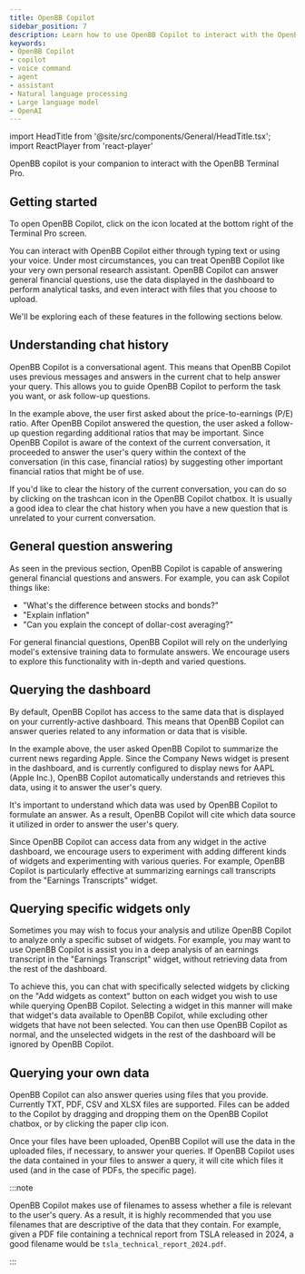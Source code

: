 ```yaml
---
title: OpenBB Copilot
sidebar_position: 7
description: Learn how to use OpenBB Copilot to interact with the OpenBB Terminal Pro
keywords:
- OpenBB Copilot
- copilot
- voice command
- agent
- assistant
- Natural language processing
- Large language model
- OpenAI
---
```


import HeadTitle from '@site/src/components/General/HeadTitle.tsx';
import ReactPlayer from 'react-player'


<HeadTitle title="Copilot | OpenBB Terminal Pro Docs" />

OpenBB copilot is your companion to interact with the OpenBB Terminal Pro.

## Getting started

<ReactPlayer width="50%" height="50%" playing loop muted='true' volume='0' url='https://github.com/OpenBB-finance/OpenBBTerminal/assets/14093308/6466c3e3-111b-4246-ae9b-b6403712c862' />

To open OpenBB Copilot, click on the icon located at the bottom right of the
Terminal Pro screen.

You can interact with OpenBB Copilot either through typing text or using your
voice.  Under most circumstances, you can treat OpenBB Copilot like your very
own personal research assistant. OpenBB Copilot can answer general financial
questions, use the data displayed in the dashboard to perform analytical tasks,
and even interact with files that you choose to upload.

We'll be exploring each of these features in the following sections below.

## Understanding chat history

<ReactPlayer width="50%" height="100%" playing loop muted='true' volume='0' url='https://github.com/OpenBB-finance/OpenBBTerminal/assets/14093308/312510fb-fb17-474c-8698-a2960134e285' />

OpenBB Copilot is a conversational agent. This means that OpenBB Copilot uses
previous messages and answers in the current chat to help answer your query.
This allows you to guide OpenBB Copilot to perform the task you want, or ask
follow-up questions.

In the example above, the user first asked about the price-to-earnings (P/E)
ratio. After OpenBB Copilot answered the question, the user asked a
follow-up question regarding additional ratios that may be important. Since
OpenBB Copilot is aware of the context of the current conversation, it
proceeded to answer the user's query within the context of the conversation
(in this case, financial ratios) by suggesting other important financial ratios that might be
of use.

If you'd like to clear the history of the current conversation, you can do so by
clicking on the trashcan icon in the OpenBB Copilot chatbox. It is usually a good
idea to clear the chat history when you have a new question that is unrelated to
your current conversation.

<ReactPlayer width="50%" height="100%" playing loop muted='true' volume='0' url='https://github.com/OpenBB-finance/OpenBBTerminal/assets/14093308/dd67030e-bfd4-4e8c-b9f4-e67d3dbd2249' />


## General question answering
As seen in the previous section, OpenBB Copilot is capable of answering general
financial questions and answers.  For example, you can ask Copilot things like:

- "What's the difference between stocks and bonds?"
- "Explain inflation"
- "Can you explain the concept of dollar-cost averaging?"

For general financial questions, OpenBB Copilot will rely on the underlying
model's extensive training data to formulate answers. We encourage users to
explore this functionality with in-depth and varied questions.

## Querying the dashboard

<ReactPlayer width="70%" height="100%" playing loop muted='true' volume='0' url='https://github.com/OpenBB-finance/OpenBBTerminal/assets/14093308/0c502fa9-dae3-45f1-996d-2b9940161c24' />

By default, OpenBB Copilot has access to the same data that is displayed on your
currently-active dashboard. This means that OpenBB Copilot can answer queries
related to any information or data that is visible.

In the example above, the user asked OpenBB Copilot to summarize the current
news regarding Apple. Since the Company News widget is present in the
dashboard, and is currently configured to display news for AAPL (Apple Inc.),
OpenBB Copilot automatically understands and retrieves this data, using it to
answer the user's query.

It's important to understand which data was used by OpenBB Copilot to formulate
an answer. As a result, OpenBB Copilot will cite which data source it utilized
in order to answer the user's query.

<ReactPlayer width="50%" height="100%" playing loop muted='true' volume='0' url='https://github.com/OpenBB-finance/OpenBBTerminal/assets/14093308/2156f1cb-f49e-4481-8131-41fcd6b91672' />

Since OpenBB Copilot can access data from any widget in the active dashboard, we
encourage users to experiment with adding different kinds of widgets and
experimenting with various queries. For example, OpenBB Copilot is particularly
effective at summarizing earnings call transcripts from the "Earnings
Transcripts" widget.

## Querying specific widgets only

<ReactPlayer width="70%" height="100%" playing loop muted='true' volume='0' url='https://github.com/OpenBB-finance/OpenBBTerminal/assets/14093308/1335e310-cd65-4917-bc34-1de8b3e5f7fc' />


Sometimes you may wish to focus your analysis and utilize OpenBB Copilot to analyze only
 a specific subset of widgets. For example, you may want to use OpenBB Copilot
 is assist you in a deep analysis of an earnings transcript in the "Earnings
 Transcript" widget, without retrieving data from the rest of the dashboard.
 
 To achieve this, you can chat with specifically selected widgets by clicking on
 the "Add widgets as context" button on each widget you wish to use while
 querying OpenBB Copilot. Selecting a widget in this manner will make that
 widget's data available to OpenBB Copilot, while excluding other widgets that
 have not been selected. You can then use OpenBB Copilot as normal, and the
 unselected widgets in the rest of the dashboard will be ignored by OpenBB
 Copilot.

## Querying your own data

<ReactPlayer width="70%" height="100%" playing loop muted='true' volume='0' url='https://github.com/OpenBB-finance/OpenBBTerminal/assets/14093308/905eb674-5619-4797-8adf-9cf13a846792' />

OpenBB Copilot can also answer queries using files that you provide. Currently
TXT, PDF, CSV and XLSX files are supported. Files can be added to the Copilot by
dragging and dropping them on the OpenBB Copilot chatbox, or by clicking the
paper clip icon.

Once your files have been uploaded, OpenBB Copilot will use the data in the
uploaded files, if necessary, to answer your queries. If OpenBB Copilot uses the data
contained in your files to answer a query, it will cite which files it used (and
in the case of PDFs, the specific page).

:::note

OpenBB Copilot makes use of filenames to assess whether a file is
relevant to the user's query. As a result, it is highly recommended that you use
filenames that are descriptive of the data that they contain. For example, given
a PDF file containing a technical report from TSLA released in 2024, a good
filename would be `tsla_technical_report_2024.pdf`.

::: 
